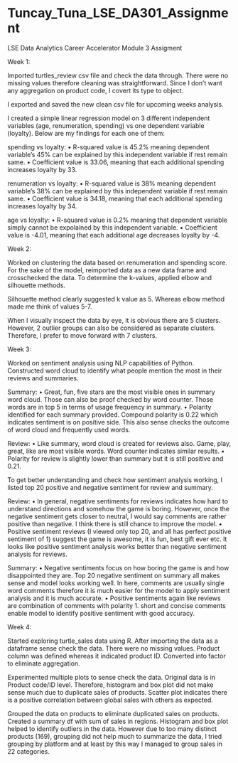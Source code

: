 # Tuncay_Tuna_LSE_DA301_Assignment
LSE Data Analytics Career Accelerator Module 3 Assigment

Week 1:

Imported turtles_review csv file and check the data through. There were no missing values therefore cleaning was straightforward. Since I don’t want any aggregation on product code, I covert its type to object.

I exported and saved the new clean csv file for upcoming weeks analysis.

I created a simple linear regression model on 3 different independent variables (age, renumeration, spending) vs one dependent variable (loyalty). Below are my findings for each one of them:

spending vs loyalty:
•	R-squared value is 45.2% meaning dependent variable’s 45% can be explained by this independent variable if rest remain same. 
•	Coefficient value is 33.06, meaning that each additional spending increases loyalty by 33. 

renumeration vs loyalty:
•	R-squared value is 38% meaning dependent variable’s 38% can be explained by this independent variable if rest remain same. 
•	Coefficient value is 34.18, meaning that each additional spending increases loyalty by 34. 

age vs loyalty:
•	R-squared value is 0.2% meaning that dependent variable simply cannot be expolained by this independent variable. 
•	Coefficient value is -4.01, meaning that each additional age decreases loyalty by -4. 

Week 2:

Worked on clustering the data based on renumeration and spending score. For the sake of the model, reimported data as a new data frame and crosschecked the data. To determine the k-values, applied elbow and silhouette methods. 

Silhouette method clearly suggested k value as 5. Whereas elbow method made me think of values 5-7. 

When I visually inspect the data by eye, it is obvious there are 5 clusters. However, 2 outlier groups can also be considered as separate clusters. Therefore, I prefer to move forward with 7 clusters.

Week 3:

Worked on sentiment analysis using NLP capabilities of Python. Constructed word cloud to identify what people mention the most in their reviews and summaries. 

Summary:
•	Great, fun, five stars are the most visible ones in summary word cloud. Those can also be proof checked by word counter. Those words are in top 5 in terms of usage frequency in summary.
•	Polarity identified for each summary provided. Compound polarity is 0.22 which indicates sentiment is on positive side. This also sense checks the outcome of word cloud and frequently used words.

Review: 
•	Like summary, word cloud is created for reviews also. Game, play, great, like are most visible words. Word counter indicates similar results. 
•	Polarity for review is slightly lower than summary but it is still positive and 0.21.

To get better understanding and check how sentiment analysis working, I listed top 20 positive and negative sentiment for review and summary.

Review:
•	In general, negative sentiments for reviews indicates how hard to understand directions and somehow the game is boring. However, once the negative sentiment gets closer to neutral, I would say comments are rather positive than negative. I think there is still chance to improve the model. 
•	Positive sentiment reviews (I viewed only top 20, and all has perfect positive sentiment of 1) suggest the game is awesome, it is fun, best gift ever etc. It looks like positive sentiment analysis works better than negative sentiment analysis for reviews.

Summary: 
•	Negative sentiments focus on how boring the game is and how disappointed they are. Top 20 negative sentiment on summary all makes sense and model looks working well. In here, comments are usually single word comments therefore it is much easier for the model to apply sentiment analysis and it is much accurate.
•	Positive sentiments again like reviews are combination of comments with polarity 1.  short and concise comments enable model to identify positive sentiment with good accuracy.

Week 4:

Started exploring turtle_sales data using R. After importing the data as a dataframe sense check the data. There were no missing values. Product column was defined whereas it indicated product ID. Converted into factor to eliminate aggregation.

Experimented multiple plots to sense check the data. Original data is in Product code/ID level. Therefore, histogram and box plot did not make sense much due to duplicate sales of products. Scatter plot indicates there is a positive correlation between global sales with others as expected. 

Grouped the data on products to eliminate duplicated sales on products. Created a summary df with sum of sales in regions. Histogram and box plot helped to identify outliers in the data. However due to too many distinct products (169), grouping did not help much to summarize the data, I tried grouping by platform and at least by this way I managed to group sales in 22 categories.  

